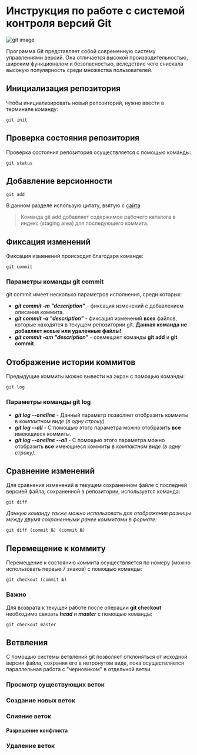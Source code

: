 # **Инструкция по работе с системой контроля версий Git**

![git image](https://www.freeshows.ru/i/news/img20210310_000s.png)

 Программа Git представляет собой современную систему управлениями версий. Она отличается высокой производительностью, широким функционалом и безопасностью, вследствие чего снискала высокую популярность среди множества пользователей. 

## **Инициализация репозитория**

Чтобы инициализировать новый репозиторий, нужно ввести в терминале команду: 

    git init

## **Проверка состояния репозитория**

Проверка состояния репозитория осуществляется с помощью команды:

    git status

## **Добавление версионности**

    git add

В данном разделе использую цитату, взятую с [сайта](https://git-scm.com/ "git-scm.com")

>Команда git add добавляет содержимое рабочего каталога в индекс (staging area) для последующего коммита.


## **Фиксация изменений**

Фиксация изменений происходит благодаря команде:

    git commit

 ### Параметры команды **git commit**

 git commit имеет несколько параметров исполнения, среди которых:

 - ***git commit -m "description"*** - фиксация изменений с добавлением описания коммита.
 - ***git commit -a "description"*** - фиксация изменений **всех** файлов, которые находятся в текущем репозитории git. **Данная команда не добавляет новые или удаленные файлы!**
 - ***git commit -am "description"*** - совмещает команды **git add** и **git commit**.

 ## **Отображение истории коммитов**

 Предыдущие коммиты можно вывести на экран с помощью команды:

    git log

 ### Параметры команды **git log**

 - ***git log --oneline*** - Данный параметр позволяет отобразить коммиты в *компактном виде (в одну строку).*
 - ***git log --all*** - С помощью этого параметра можно отобразить **все** имеющиеся коммиты.
 - ***git log --oneline --all*** - С помощью этого параметра можно отобразить **все** имеющиеся коммиты *в компактном виде (в одну строку).*

 ## **Сравнение изменений**

 Для сравнения изменений в текущем сохраненном файле с последней версией файла, сохраненной в репозитории, используется команда:

    git diff

*Данную команду также можно использовать для отображения разницы между двумя сохраненными ранее коммитами в формате:*

    git diff (commit №) (commit №)


## **Перемещение к коммиту**

Перемещение к состоянию коммита осуществляется по номеру (можно использовать первые 7 знаков) с помощью команды:

    git checkout (commit №)

### **Важно**

Для возврата к текущей работе после операции **git checkout** необходимо связать ***head*** и ***master*** c помощью команды:

    git checkout master


## **Ветвления**


С помощью системы ветвлений git позволяет отклоняться от исходной версии файла, сохраняя его в нетронутом виде, пока осуществляется параллельная работа с "черновиком" в отдельной ветви.


### Просмотр существующих веток




### Создание новых веток

### Слияние веток

#### Разрешение конфликта

### Удаление веток